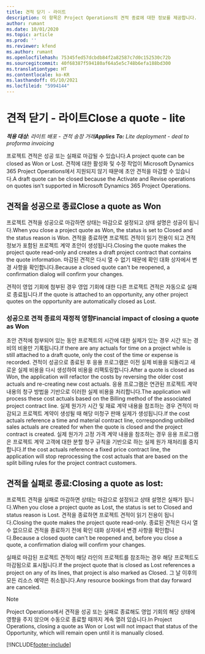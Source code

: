 ```yaml
---
title: 견적 닫기 - 라이트
description: 이 항목은 Project Operations의 견적 종료에 대한 정보를 제공합니다.
author: rumant
ms.date: 10/01/2020
ms.topic: article
ms.prod: ''
ms.reviewer: kfend
ms.author: rumant
ms.openlocfilehash: 75345fed57dcbdb84f2a82587c7d0c152530c72b
ms.sourcegitcommit: 40f68387f594180af64a5e5c748b6efa188bd300
ms.translationtype: HT
ms.contentlocale: ko-KR
ms.lasthandoff: 05/10/2021
ms.locfileid: "5994144"
---
```

# <a name="close-a-quote---lite"></a><span data-ttu-id="b91a0-103">견적 닫기 - 라이트</span><span class="sxs-lookup"><span data-stu-id="b91a0-103">Close a quote - lite</span></span>

<span data-ttu-id="b91a0-104">_**적용 대상:** 라이트 배포 - 견적 송장 거래_</span><span class="sxs-lookup"><span data-stu-id="b91a0-104">_**Applies To:** Lite deployment - deal to proforma invoicing_</span></span>

<span data-ttu-id="b91a0-105">프로젝트 견적은 성공 또는 실패로 마감될 수 있습니다.</span><span class="sxs-lookup"><span data-stu-id="b91a0-105">A project quote can be closed as Won or Lost.</span></span> <span data-ttu-id="b91a0-106">견적에 대한 활성화 및 수정 작업이 Microsoft Dynamics 365 Project Operations에서 지원되지 않기 때문에 초안 견적을 마감할 수 있습니다.</span><span class="sxs-lookup"><span data-stu-id="b91a0-106">A draft quote can be closed because the Activate and Revise operations on quotes isn't supported in Microsoft Dynamics 365 Project Operations.</span></span>

## <a name="close-a-quote-as-won"></a><span data-ttu-id="b91a0-107">견적을 성공으로 종료</span><span class="sxs-lookup"><span data-stu-id="b91a0-107">Close a quote as Won</span></span>

<span data-ttu-id="b91a0-108">프로젝트 견적을 성공으로 마감하면 상태는 마감으로 설정되고 상태 설명은 성공이 됩니다.</span><span class="sxs-lookup"><span data-stu-id="b91a0-108">When you close a project quote as Won, the status is set to Closed and the status reason is Won.</span></span> <span data-ttu-id="b91a0-109">견적을 종료하면 프로젝트 견적이 읽기 전용이 되고 견적 정보가 포함된 프로젝트 계약 초안이 생성됩니다.</span><span class="sxs-lookup"><span data-stu-id="b91a0-109">Closing the quote makes the project quote read-only and creates a draft project contract that contains the quote information.</span></span> <span data-ttu-id="b91a0-110">마감된 견적은 다시 열 수 없기 때문에 확인 대화 상자에서 변경 사항을 확인합니다.</span><span class="sxs-lookup"><span data-stu-id="b91a0-110">Because a closed quote can't be reopened, a confirmation dialog will confirm your changes.</span></span>

<span data-ttu-id="b91a0-111">견적이 영업 기회에 첨부된 경우 영업 기회에 대한 다른 프로젝트 견적은 자동으로 실패로 종료됩니다.</span><span class="sxs-lookup"><span data-stu-id="b91a0-111">If the quote is attached to an opportunity, any other project quotes on the opportunity are automatically closed as Lost.</span></span>

### <a name="financial-impact-of-closing-a-quote-as-won"></a><span data-ttu-id="b91a0-112">성공으로 견적 종료의 재정적 영향</span><span class="sxs-lookup"><span data-stu-id="b91a0-112">Financial impact of closing a quote as Won</span></span>

<span data-ttu-id="b91a0-113">초안 견적에 첨부되어 있는 동안 프로젝트의 시간에 대한 실제가 있는 경우 시간 또는 경비의 비용만 기록됩니다.</span><span class="sxs-lookup"><span data-stu-id="b91a0-113">If there are any actuals for time on a project while is still attached to a draft quote, only the cost of the time or expense is recorded.</span></span> <span data-ttu-id="b91a0-114">견적이 성공으로 종료된 후 응용 프로그램은 이전 실제 비용을 되돌리고 새로운 실제 비용을 다시 생성하여 비용을 리팩토링합니다.</span><span class="sxs-lookup"><span data-stu-id="b91a0-114">After a quote is closed as Won, the application will refactor the costs by reversing the older cost actuals and re-creating new cost actuals.</span></span> <span data-ttu-id="b91a0-115">응용 프로그램은 연관된 프로젝트 계약 내용의 청구 방법을 기반으로 이러한 실제 비용을 처리합니다.</span><span class="sxs-lookup"><span data-stu-id="b91a0-115">The application will process these cost actuals based on the Billing method of the associated project contract line.</span></span> <span data-ttu-id="b91a0-116">실제 원가가 시간 및 재료 계약 내용을 참조하는 경우 견적이 마감되고 프로젝트 계약이 생성될 때 해당 미청구 판매 실제가 생성됩니다.</span><span class="sxs-lookup"><span data-stu-id="b91a0-116">If the cost actuals reference a time and material contract line, corresponding unbilled sales actuals are created for when the quote is closed and the project contract is created.</span></span> <span data-ttu-id="b91a0-117">실제 원가가 고정 가격 계약 내용을 참조하는 경우 응용 프로그램은 프로젝트 계약 고객에 대한 분할 청구 규칙을 기반으로 하는 실제 원가 재처리를 중지합니다.</span><span class="sxs-lookup"><span data-stu-id="b91a0-117">If the cost actuals reference a fixed price contract line, the application will stop reprocessing the cost actuals that are based on the split billing rules for the project contract customers.</span></span>

## <a name="closing-a-quote-as-lost"></a><span data-ttu-id="b91a0-118">견적을 실패로 종료:</span><span class="sxs-lookup"><span data-stu-id="b91a0-118">Closing a quote as lost:</span></span>

<span data-ttu-id="b91a0-119">프로젝트 견적을 실패로 마감하면 상태는 마감으로 설정되고 상태 설명은 실패가 됩니다.</span><span class="sxs-lookup"><span data-stu-id="b91a0-119">When you close a project quote as Lost, the status is set to Closed and status reason is Lost.</span></span> <span data-ttu-id="b91a0-120">견적을 종료하면 프로젝트 견적이 읽기 전용이 됩니다.</span><span class="sxs-lookup"><span data-stu-id="b91a0-120">Closing the quote makes the project quote read-only.</span></span> <span data-ttu-id="b91a0-121">종료된 견적은 다시 열 수 없으므로 견적을 종료하기 전에 확인 대화 상자에서 변경 사항을 확인합니다.</span><span class="sxs-lookup"><span data-stu-id="b91a0-121">Because a closed quote can't be reopened and, before you close a quote, a confirmation dialog will confirm your changes.</span></span>

<span data-ttu-id="b91a0-122">실패로 마감된 프로젝트 견적이 해당 라인의 프로젝트를 참조하는 경우 해당 프로젝트도 마감됨으로 표시됩니다.</span><span class="sxs-lookup"><span data-stu-id="b91a0-122">If the project quote that is closed as Lost references a project on any of its lines, that project is also marked as Closed.</span></span> <span data-ttu-id="b91a0-123">그 날 이후의 모든 리소스 예약은 취소됩니다.</span><span class="sxs-lookup"><span data-stu-id="b91a0-123">Any resource bookings from that day forward are canceled.</span></span>

> [!NOTE]
> <span data-ttu-id="b91a0-124">Project Operations에서 견적을 성공 또는 실패로 종료해도 영업 기회의 해당 상태에 영향을 주지 않으며 수동으로 종료할 때까지 계속 열려 있습니다.</span><span class="sxs-lookup"><span data-stu-id="b91a0-124">In Project Operations, closing a quote as Won or Lost will not impact that status of the Opportunity, which will remain open until it is manually closed.</span></span>


[!INCLUDE[footer-include](../../includes/footer-banner.md)]